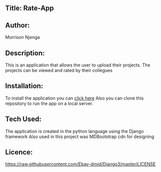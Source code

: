 ## Title: Rate-App

## Author:
Morrison Njenga

## Description:
This is an application that allows the user to upload their projects. The projects can be viewed and rated by their collegues

## Installation:
To install the application you can [click here](https://ebay-rate.herokuapp.com/)
Also you can clone this repository to run the app on a local server.

## Tech Used:
The application is created in the python language using the Django framework
Also used in this project was MDBootstrap cdn for designing

## Licence:
https://raw.githubusercontent.com/Ebay-droid/Django3/master/LICENSE